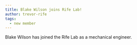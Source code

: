 ```yaml
---
title: Blake Wilson joins Rife Lab!
author: trevor-rife
tags:
  - new member
---
```


Blake Wilson has joined the Rife Lab as a mechanical engineer.